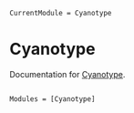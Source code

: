 ```@meta
CurrentModule = Cyanotype
```

# Cyanotype

Documentation for [Cyanotype](https://github.com/a-r-n-o-l-d/Cyanotype.jl).

```@index
```

```@autodocs
Modules = [Cyanotype]
```
